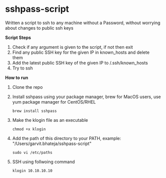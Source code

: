# sshpass-script

Written a script to ssh to any machine without a Password, without worrying about changes to public ssh keys

**Script Steps**

1. Check if any argument is given to the script, if not then exit
2. Find any public SSH key for the given IP in known_hosts and delete them
3. Add the latest public SSH key of the given IP to /.ssh/known_hosts
4. Try to ssh


**How to run**

1. Clone the repo 

2. Install sshpass using your package manager, brew for MacOS users, use yum package manager for CentOS/RHEL
   ```
   brew install sshpass
   ```

4. Make the klogin file as an executable
   ```
   chmod +x klogin
   ```

6. Add the path of this directory to your PATH, example: "/Users/garvit.bhateja/sshpass-script"
   ```
   sudo vi /etc/paths
   ```

8. SSH using follwoing command
   ```
   klogin 10.10.10.10
   ```
